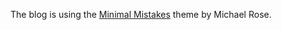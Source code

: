 The blog is using the [Minimal Mistakes](http://mmistakes.github.io/minimal-mistakes) theme by Michael Rose.
